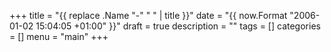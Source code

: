 +++
title = "{{ replace .Name "-" " " | title }}"
date = "{{ now.Format "2006-01-02 15:04:05 +01:00" }}"
draft = true
description = ""
tags = []
categories = []
menu = "main"
+++
